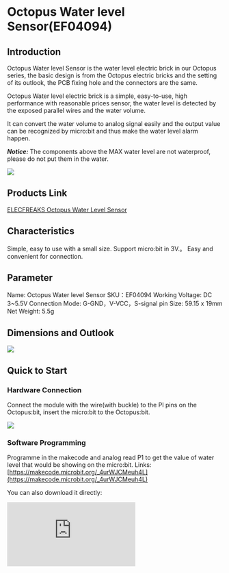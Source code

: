 ﻿# Octopus Water level Sensor(EF04094)

## Introduction

Octopus Water level Sensor is the water level electric brick in our Octopus series, the basic design is from the Octopus electric bricks and the setting of its outlook, the PCB fixing hole and the connectors are the same.

Octopus Water level electric brick is a simple, easy-to-use, high performance with reasonable prices sensor, the water level is detected by the exposed parallel wires and the water volume.

It can convert the water volume to analog signal easily and the output value can be recognized by micro:bit and thus make the water level alarm happen.

***Notice:*** The components above the MAX water level are not waterproof, please do not put them in the water.

![](https://wiki-media-ef.oss-cn-hongkong.aliyuncs.com/docs/microbit/sensor/octopus-sensors/sensor/images/04094_01.jpg)

## Products Link

[ELECFREAKS Octopus Water Level Sensor](https://shop.elecfreaks.com/products/elecfreaks-octopus-water-level-sensor?_pos=1&_sid=e5f961b04&_ss=r)

## Characteristics

 Simple, easy to use with a small size.
 Support micro:bit in 3V.。
 Easy and convenient for connection.

## Parameter

 Name: Octopus Water level Sensor
 SKU：EF04094
 Working Voltage: DC 3~5.5V
 Connection Mode: G-GND，V-VCC，S-signal pin
 Size: 59.15 x 19mm
 Net Weight: 5.5g

## Dimensions and Outlook

![](https://wiki-media-ef.oss-cn-hongkong.aliyuncs.com//images/04094_01.png)

## Quick to Start

### Hardware Connection

Connect the module with the wire(with buckle) to the PI pins on the Octopus:bit, insert the micro:bit to the Octopus:bit.

![](https://wiki-media-ef.oss-cn-hongkong.aliyuncs.com//images/04094_02.png)

### Software Programming

Programme in the makecode and analog read P1 to get the value of water level that would be showing on the micro:bit.
Links: [https://makecode.microbit.org/_4urWJCMeuh4L](https://makecode.microbit.org/_4urWJCMeuh4L)

You can also download it directly:


<div
    style={{
        position: 'relative',
        paddingBottom: '60%',
        overflow: 'hidden',
    }}
>
    <iframe
        src="https://makecode.microbit.org/_4urWJCMeuh4L"
        frameborder="0"
        sandbox="allow-popups allow-forms allow-scripts allow-same-origin"
        style={{
            position: 'absolute',
            width: '100%',
            height: '100%',
        }}
    />
</div>

### Result

The current value of water level is showing on the micro:bit.

## FAQ
